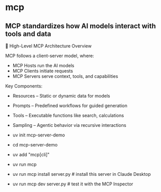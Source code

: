 # mcp
## MCP standardizes how AI models interact with tools and data

🧱 High-Level MCP Architecture Overview

MCP follows a client-server model, where:
- MCP Hosts run the AI models
- MCP Clients initiate requests
- MCP Servers serve context, tools, and capabilities

Key Components:
- Resources – Static or dynamic data for models
- Prompts – Predefined workflows for guided generation
- Tools – Executable functions like search, calculations
- Sampling – Agentic behavior via recursive interactions

- uv init mcp-server-demo
- cd mcp-server-demo
- uv add "mcp[cli]"
- uv run mcp

- uv run mcp install server.py # install this server in Claude Desktop
- uv run mcp dev server.py # test it with the MCP Inspector
